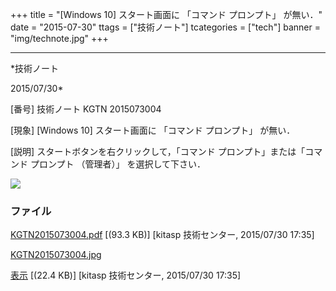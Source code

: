 ﻿+++
title = "[Windows 10] スタート画面に 「コマンド プロンプト」 が無い．"
date = "2015-07-30"
ttags = ["技術ノート"]
tcategories = ["tech"]
banner = "img/technote.jpg"
+++

-----------------------------------------------------------------------------------------------------------------------------

*技術ノート

2015/07/30*


[番号]
技術ノート KGTN 2015073004

[現象]
[Windows 10] スタート画面に 「コマンド プロンプト」 が無い．

[説明]
スタートボタンを右クリックして，「コマンド プロンプト」または「コマンド
プロンプト （管理者）」 を選択して下さい．

![](http://techreport.kitasp.net/attachments/download/2186/KGTN2015073004.jpg)


### ファイル

 
 


[KGTN2015073004.pdf](http://techreport.kitasp.net/attachments/download/2185/KGTN2015073004.pdf)
 [(93.3 KB)] [kitasp 技術センター, 2015/07/30
17:35]

[KGTN2015073004.jpg](http://techreport.kitasp.net/attachments/download/2186/KGTN2015073004.jpg)

[表示](http://techreport.kitasp.net/attachments/2186/KGTN2015073004.jpg "表示")
 [(22.4 KB)] [kitasp 技術センター, 2015/07/30
17:35]


 


 

